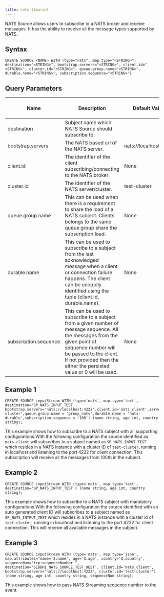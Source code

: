 ```yaml
---
title: nats (Source)
---
```


NATS Source allows users to subscribe to a NATS broker and receive messages. It has the ability to receive all the message types supported by NATS.

## Syntax

    CREATE SOURCE <NAME> WITH (type="nats", map.type="<STRING>", destination="<STRING>", bootstrap.servers="<STRING>", client.id="<STRING>", cluster.id="<STRING>", queue.group.name="<STRING>", durable.name="<STRING>", subscription.sequence="<STRING>")

## Query Parameters

| Name | Description          | Default Value         | Possible Data Types | Optional | Dynamic |
|-----|---------------|-----------------------|---------------------|----------|---------|
| destination           | Subject name which NATS Source should subscribe to.    |      | STRING              | No       | No      |
| bootstrap.servers     | The NATS based url of the NATS server.                 | nats://localhost:4222 | STRING              | Yes      | No      |
| client.id             | The identifier of the client subscribing/connecting to the NATS broker. | None | STRING              | Yes      | No      |
| cluster.id            | The identifier of the NATS server/cluster.             | test-cluster          | STRING              | Yes      | No      |
| queue.group.name      | This can be used when there is a requirement to share the load of a NATS subject. Clients belongs to the same queue group share the subscription load.       | None | STRING              | Yes      | No      |
| durable.name          | This can be used to subscribe to a subject from the last acknowledged message when a client or connection failure happens. The client can be uniquely identified using the tuple (client.id, durable.name).     | None | STRING              | Yes      | No      |
| subscription.sequence | This can be used to subscribe to a subject from a given number of message sequence. All the messages from the given point of sequence number will be passed to the client. If not provided then the either the persisted value or 0 will be used. | None | STRING              | Yes      | No      |

## Example 1

    CREATE SOURCE inputStream WITH (type='nats', map.type='text', destination='SP_NATS_INPUT_TEST', bootstrap.servers='nats://localhost:4222',client.id='nats_client',server.id='test-cluster',queue.group.name = 'group_nats',durable.name = 'nats-durable',subscription.sequence = '100') (name string, age int, country string);

This example shows how to subscribe to a NATS subject with all supporting configurations.With the following configuration the source
identified as `nats-client` will subscribes to a subject named as `SP_NATS_INPUT_TEST` which resides in a NATS instance with a cluster ID of `test-cluster`, running in localhost and listening to the port 4222 for client connection. This subscription will receive all the messages from 100th in the subject.

## Example 2

    CREATE SOURCE inputStream WITH (type='nats', map.type='text', destination='SP_NATS_INPUT_TEST') (name string, age int, country string);

This example shows how to subscribe to a NATS subject with mandatory configurations.With the following configuration the source identified
with an auto generated client ID will subscribes to a subject named as `SP_NATS_INTPUT_TEST` which resides in a NATS instance with a
cluster id of `test-cluster`, running in localhost and listening to the port 4222 for client connection. This will receive all available
messages in the subject.

## Example 3

    CREATE SOURCE inputStream WITH (type='nats', map.type='json', map.attributes="name='$.name', age='$.age', country='$.country', sequenceNum='trp:sequenceNumber'", destination='SIDDHI_NATS_SOURCE_TEST_DEST', client.id='nats_client', bootstrap.servers='nats://localhost:4222', cluster.id='test-cluster') (name string, age int, country string, sequenceNum string);

This example shows how to pass NATS Streaming sequence number to the event.
